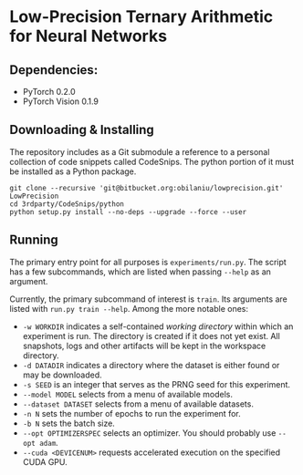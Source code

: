 # Low-Precision Ternary Arithmetic for Neural Networks

## Dependencies:

- PyTorch 0.2.0
- PyTorch Vision 0.1.9

## Downloading & Installing

The repository includes as a Git submodule a reference to a personal collection of
code snippets called CodeSnips. The python portion of it must be installed as a
Python package.

    git clone --recursive 'git@bitbucket.org:obilaniu/lowprecision.git' LowPrecision
    cd 3rdparty/CodeSnips/python
    python setup.py install --no-deps --upgrade --force --user

## Running

The primary entry point for all purposes is `experiments/run.py`. The script has a few subcommands, which are listed when passing `--help` as an argument.

Currently, the primary subcommand of interest is `train`. Its arguments are listed with `run.py train --help`. Among the more notable ones:

- `-w WORKDIR` indicates a self-contained _working directory_ within which an experiment is run. The directory is created if it does not yet exist. All snapshots, logs and other artifacts will be kept in the workspace directory.
- `-d DATADIR` indicates a directory where the dataset is either found or may be downloaded.
- `-s SEED` is an integer that serves as the PRNG seed for this experiment.
- `--model MODEL` selects from a menu of available models.
- `--dataset DATASET` selects from a menu of available datasets.
- `-n N` sets the number of epochs to run the experiment for.
- `-b N` sets the batch size.
- `--opt OPTIMIZERSPEC` selects an optimizer. You should probably use `--opt adam`.
- `--cuda <DEVICENUM>` requests accelerated execution on the specified CUDA GPU.

